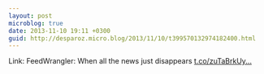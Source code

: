 ```yaml
---
layout: post
microblog: true
date: 2013-11-10 19:11 +0300
guid: http://desparoz.micro.blog/2013/11/10/t399570132974182400.html
---
```

Link: FeedWrangler: When all the news just disappears [t.co/zuTaBrkUy...](http://t.co/zuTaBrkUy2)
